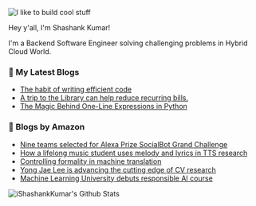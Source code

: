 ![I like to build cool stuff](https://res.cloudinary.com/dt8g3rhcy/image/upload/v1595929574/i_like_to_build_cool_shit._1_nzbwjh.png)

Hey y'all, I'm Shashank Kumar! 

I'm a Backend Software Engineer solving challenging problems in Hybrid Cloud World.

### 📕 My Latest Blogs
<!-- BLOG-POST-LIST:START -->
- [The habit of writing efficient code](https://medium.com/@ishashankkumar/the-habit-of-writing-efficient-code-153b05f04269?source=rss-d24dda280d5f------2)
- [A trip to the Library can help reduce recurring bills.](https://medium.com/swlh/a-trip-to-the-library-can-help-reduce-recurring-bills-23bca495cdf5?source=rss-d24dda280d5f------2)
- [The Magic Behind One-Line Expressions in Python](https://medium.com/swlh/the-magic-behind-one-line-expressions-in-python-816c10180c5c?source=rss-d24dda280d5f------2)
<!-- BLOG-POST-LIST:END -->

### 📕 Blogs by Amazon
<!-- AMAZON-BLOG-POST-LIST:START -->
- [Nine teams selected for Alexa Prize SocialBot Grand Challenge](https://www.amazon.science/alexa-prize/nine-teams-selected-for-alexa-prize-socialbot-grand-challenge)
- [How a lifelong music student uses melody and lyrics in TTS research](https://www.amazon.science/working-at-amazon/how-a-lifelong-music-student-uses-melody-and-lyrics-to-inform-ai-speech)
- [Controlling formality in machine translation](https://www.amazon.science/blog/controlling-formality-in-machine-translation)
- [Yong Jae Lee is advancing the cutting edge of CV research](https://www.amazon.science/research-awards/success-stories/how-yong-jae-lee-is-advancing-the-cutting-edge-of-computer-vision-research)
- [Machine Learning University debuts responsible AI course](https://www.amazon.science/latest-news/amazon-machine-learning-university-debuts-free-responsible-ai-course)
<!-- AMAZON-BLOG-POST-LIST:END -->



<img align="center" alt="iShashankKumar's Github Stats" src="https://github-readme-stats.vercel.app/api?username=ishashankkumar&show_icons=true&hide_border=true" />
